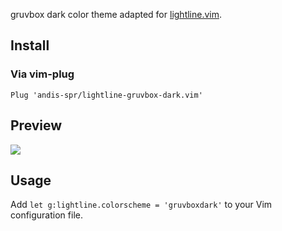 gruvbox dark color theme adapted for [lightline.vim](https://github.com/itchyny/lightline.vim). 

## Install

### Via vim-plug

```
Plug 'andis-spr/lightline-gruvbox-dark.vim'
```

## Preview

<img src="https://i.imgur.com/SN59tJL.png" />

## Usage

Add `let g:lightline.colorscheme = 'gruvboxdark'` to your Vim configuration file.
